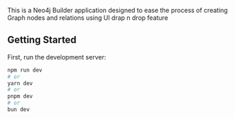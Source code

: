 This is a Neo4j Builder application designed to ease the process of creating Graph nodes and relations using UI drap n drop feature

## Getting Started

First, run the development server:

```bash
npm run dev
# or
yarn dev
# or
pnpm dev
# or
bun dev
```